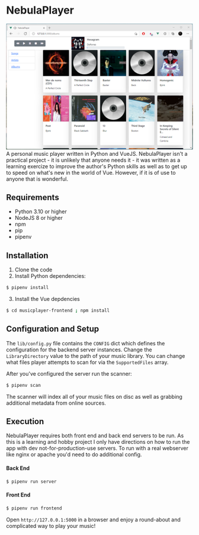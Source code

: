 # NebulaPlayer
![Screenshot](images/nebula.png)
A personal music player written in Python and VueJS. NebulaPlayer isn't a practical project - it is unlikely that anyone needs it - it was written as a learning exercize to improve the author's Python skills as well as to get up to speed on what's new in the world of Vue. However, if it is of use to anyone that is wonderful.

## Requirements
- Python 3.10 or higher
- NodeJS 8 or higher
- npm
- pip
- pipenv

## Installation
1. Clone the code
2. Install Python dependencies:
```bash
$ pipenv install
```
3. Install the Vue depdencies
```bash
$ cd musicplayer-frontend ; npm install
```

## Configuration and Setup
The `lib/config.py` file contains the `CONFIG` dict which defines the configuration for the backend server instances. Change the `LibraryDirectory` value to the path of your music library. You can change what files player attempts to scan for via the `SupportedFiles` array.

After you've configured the server run the scanner:
```bash
$ pipenv scan
```
The scanner will index all of your music files on disc as well as grabbing additional metadata from online sources.

## Execution
NebulaPlayer requires both front end and back end servers to be run. As this is a learning and hobby project I only have directions on how to run the app with dev not-for-production-use servers. To run with a real webserver like nginx or apache you'd need to do additional config.

#### Back End
```bash
$ pipenv run server
```
#### Front End
```bash
$ pipenv run frontend
```

Open `http://127.0.0.1:5000` in a browser and enjoy a round-about and complicated way to play your music!